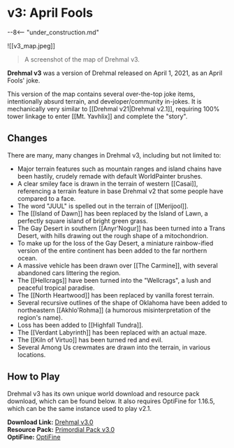 # v3: April Fools

--8<-- "under_construction.md"

![[v3_map.jpeg]]
> A screenshot of the map of Drehmal v3.

**Drehmal v3** was a version of Drehmal released on April 1, 2021, as an April Fools' joke. 

This version of the map contains several over-the-top joke items, intentionally absurd terrain, and developer/community in-jokes. It is mechanically very similar to [[Drehmal v21|Drehmal v2.1]], requiring 100% tower linkage to enter [[Mt. Yavhlix]] and complete the "story".

## Changes

There are many, many changes in Drehmal v3, including but not limited to:

- Major terrain features such as mountain ranges and island chains have been hastily, crudely remade with default WorldPainter brushes. <br>
- A clear smiley face is drawn in the terrain of western [[Casai]], referencing a terrain feature in base Drehmal v2 that some people have compared to a face. <br>
- The word "JUUL" is spelled out in the terrain of [[Merijool]]. <br>
- The [[Island of Dawn]] has been replaced by the Island of Lawn, a perfectly square island of bright green grass. <br>
- The Gay Desert in southern [[Anyr'Nogur]] has been turned into a Trans Desert, with hills drawing out the rough shape of a mitochondrion. <br>
- To make up for the loss of the Gay Desert, a miniature rainbow-ified version of the entire continent has been added to the far northern ocean. <br>
- A massive vehicle has been drawn over [[The Carmine]], with several abandoned cars littering the region. <br>
- The [[Hellcrags]] have been turned into the "Wellcrags", a lush and peaceful tropical paradise. <br>
- The [[North Heartwood]] has been replaced by vanilla forest terrain. <br>
- Several recursive outlines of the shape of Oklahoma have been added to northeastern [[Akhlo'Rohma]] (a humorous misinterpretation of the region's name). <br>
- Loss has been added to [[Highfall Tundra]]. <br>
- The [[Verdant Labyrinth]] has been replaced with an actual maze. <br>
- The [[Kiln of Virtuo]] has been turned red and evil. <br>
- Several Among Us crewmates are drawn into the terrain, in various locations.

## How to Play

Drehmal v3 has its own unique world download and resource pack download, which can be found below. It also requires OptiFine for 1.16.5, which can be the same instance used to play v2.1.

**Download Link:** [Drehmal v3.0](https://www.mediafire.com/file/ifutxj0gtbt8jyi/Drehmal_v3.0.zip/file) <br>
**Resource Pack:** [Primordial Pack v3.0](https://www.mediafire.com/file/2h2jcs2llw55wbr/Primordial_Pack_v3.0.zip/file) <br>
**OptiFine:** [OptiFine](https://optifine.net/downloads)